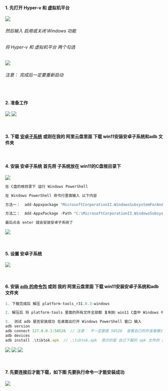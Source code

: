 ####  1. 先打开 Hyper-v  和 虚拟机平台
![](https://img2020.cnblogs.com/blog/2113686/202111/2113686-20211124194116506-1883292289.png)
###### 然后输入 启用或关闭 Windows 功能
###### 将 Hyper-v  和 虚拟机平台 两个勾选
![](https://img2020.cnblogs.com/blog/2113686/202111/2113686-20211124194257659-865755833.png)
######  注意： 完成后一定要重新启动

<br />

####  2. 准备工作
![](https://img2020.cnblogs.com/blog/2113686/202111/2113686-20211124194634029-706192399.png)
![](https://img2020.cnblogs.com/blog/2113686/202111/2113686-20211124194640251-1267180720.png)

<br />

####  3. 下载 [安卓子系统](https://www.freedidi.com/2361.html)  或则在我的 阿里云盘里面 下载 win11安装安卓子系统和adb 文件夹

<br />

####  4. 安装 安卓子系统 首先将 子系统放在 win11的C盘根目录下
![](https://img2020.cnblogs.com/blog/2113686/202111/2113686-20211124201437056-760142968.png)
```js
在 C盘的根目录下 运行 Windows PowerShell

在 Windows PowerShell 命令行里面输入 以下内容

方法一：  add-Appxpackage "MicrosoftCorporationII.WindowsSubsystemForAndroid_1.7.32815.0_neutral___8wekyb3d8bbwe.Msixbundle"

方法二：  Add-AppxPackage -Path "C:\MicrosoftCorporationII.WindowsSubsystemForAndroid_1.7.32815.0_neutral_8wekyb3d8bbwe.Msixbundle"  // 后面跟的是 安卓子系统的文件路径（绝对路径）

最后点击 enter 就会安装安卓子系统了
```
![](https://img2020.cnblogs.com/blog/2113686/202111/2113686-20211124201907874-918643054.png)

<br />

####  5. 设置 安卓子系统
![](https://img2020.cnblogs.com/blog/2113686/202111/2113686-20211124202130763-1325622031.png)

<br />

####  6. 安装 [adb 的命令包](https://www.freedidi.com/2350.html) 或则 我的 阿里云盘里面 下载 win11安装安卓子系统和adb 文件夹
```js
1. 下载完成后 解压 platform-tools_r31.0.3-windows

2. 解压后 将 platform-tools 里面的所有文件全部都 复制到 win11 C盘中 Windows 中

3.  测试 adb 是否安装成功 在桌面出打开 Windows PowerShell 窗口 输入
adb version
adb connect 127.0.0.1:58526  // 注意： 不一定都是 58526  查看自己的开发者模式查看端口号（一定要和自己电脑上的端口号一致）
adb devices
adb install .\tiktok.apk  // .\tiktok.apk  表示的是 自己下载的 apk 文件的 路径
```
![](https://img2020.cnblogs.com/blog/2113686/202111/2113686-20211124203729213-236912261.png)
![](https://img2020.cnblogs.com/blog/2113686/202111/2113686-20211124203734630-1936211229.png)
![](https://img2020.cnblogs.com/blog/2113686/202111/2113686-20211124203740604-854176753.png)

<br />

#### 7.  先要连接后才能下载，如下图 先要执行命令一才能安装成功
![](https://img2020.cnblogs.com/blog/2113686/202111/2113686-20211124204955999-244847968.png)